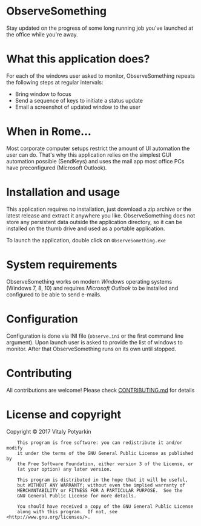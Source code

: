 # ObserveSomething
Stay updated on the progress of some long running job you've launched at the
office while you're away.


# What this application does?
For each of the windows user asked to monitor, ObserveSomething repeats the
following steps at regular intervals:
- Bring window to focus
- Send a sequence of keys to initiate a status update
- Email a screenshot of updated window to the user


# When in Rome...
Most corporate computer setups restrict the amount of UI automation the user
can do. That's why this application relies on the simplest GUI automation
possible (SendKeys) and uses the mail app most office PCs have preconfigured
(Microsoft Outlook).


# Installation and usage
This application requires no installation, just download a zip archive or the
latest release and extract it anywhere you like. ObserveSomething does not
store any persistent data outside the application directory, so it can be
installed on the thumb drive and used as a portable application.

To launch the application, double click on `ObserveSomething.exe`


# System requirements
ObserveSomething works on modern *Windows* operating systems (Windows 7, 8, 10)
and requires *Microsoft Outlook* to be installed and configured to be able to
send e-mails.


# Configuration
Configuration is done via INI file (`observe.ini` or the first command
line argument). Upon launch user is asked to provide the list of windows
to monitor. After that ObserveSomething runs on its own until stopped.


# Contributing
All contributions are welcome!
Please check [CONTRIBUTING.md](CONTRIBUTING.md) for details


# License and copyright
Copyright © 2017 Vitaly Potyarkin
```
    This program is free software: you can redistribute it and/or modify
    it under the terms of the GNU General Public License as published by
    the Free Software Foundation, either version 3 of the License, or
    (at your option) any later version.

    This program is distributed in the hope that it will be useful,
    but WITHOUT ANY WARRANTY; without even the implied warranty of
    MERCHANTABILITY or FITNESS FOR A PARTICULAR PURPOSE.  See the
    GNU General Public License for more details.

    You should have received a copy of the GNU General Public License
    along with this program.  If not, see <http://www.gnu.org/licenses/>.
```
